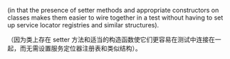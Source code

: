 (in that the presence of setter methods and appropriate constructors on classes makes them easier to wire together in a test without having to set up service locator registries and similar structures).

（因为类上存在 setter 方法和适当的构造函数使它们更容易在测试中连接在一起，而无需设置服务定位器注册表和类似结构）。
